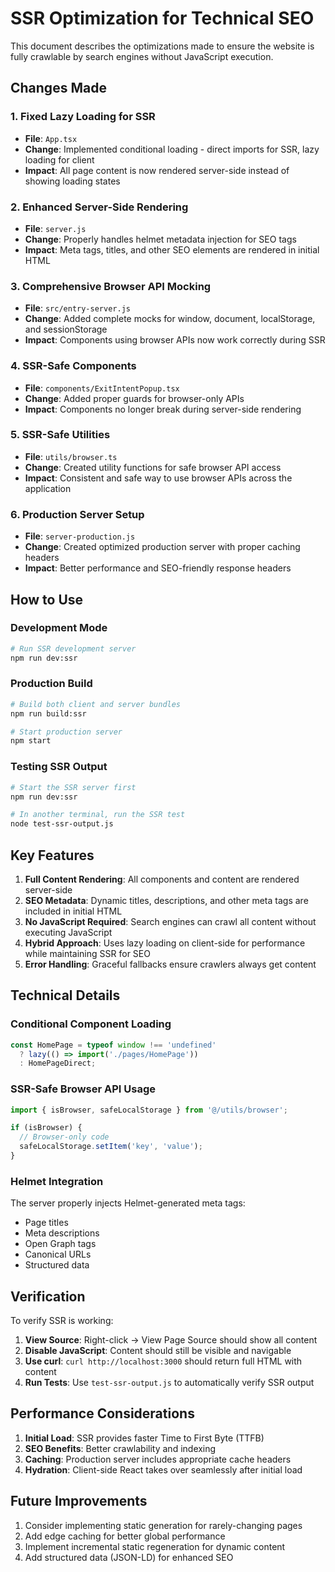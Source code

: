 # SSR Optimization for Technical SEO

This document describes the optimizations made to ensure the website is fully crawlable by search engines without JavaScript execution.

## Changes Made

### 1. Fixed Lazy Loading for SSR
- **File**: `App.tsx`
- **Change**: Implemented conditional loading - direct imports for SSR, lazy loading for client
- **Impact**: All page content is now rendered server-side instead of showing loading states

### 2. Enhanced Server-Side Rendering
- **File**: `server.js`
- **Change**: Properly handles helmet metadata injection for SEO tags
- **Impact**: Meta tags, titles, and other SEO elements are rendered in initial HTML

### 3. Comprehensive Browser API Mocking
- **File**: `src/entry-server.js`
- **Change**: Added complete mocks for window, document, localStorage, and sessionStorage
- **Impact**: Components using browser APIs now work correctly during SSR

### 4. SSR-Safe Components
- **File**: `components/ExitIntentPopup.tsx`
- **Change**: Added proper guards for browser-only APIs
- **Impact**: Components no longer break during server-side rendering

### 5. SSR-Safe Utilities
- **File**: `utils/browser.ts`
- **Change**: Created utility functions for safe browser API access
- **Impact**: Consistent and safe way to use browser APIs across the application

### 6. Production Server Setup
- **File**: `server-production.js`
- **Change**: Created optimized production server with proper caching headers
- **Impact**: Better performance and SEO-friendly response headers

## How to Use

### Development Mode
```bash
# Run SSR development server
npm run dev:ssr
```

### Production Build
```bash
# Build both client and server bundles
npm run build:ssr

# Start production server
npm start
```

### Testing SSR Output
```bash
# Start the SSR server first
npm run dev:ssr

# In another terminal, run the SSR test
node test-ssr-output.js
```

## Key Features

1. **Full Content Rendering**: All components and content are rendered server-side
2. **SEO Metadata**: Dynamic titles, descriptions, and other meta tags are included in initial HTML
3. **No JavaScript Required**: Search engines can crawl all content without executing JavaScript
4. **Hybrid Approach**: Uses lazy loading on client-side for performance while maintaining SSR for SEO
5. **Error Handling**: Graceful fallbacks ensure crawlers always get content

## Technical Details

### Conditional Component Loading
```typescript
const HomePage = typeof window !== 'undefined' 
  ? lazy(() => import('./pages/HomePage')) 
  : HomePageDirect;
```

### SSR-Safe Browser API Usage
```typescript
import { isBrowser, safeLocalStorage } from '@/utils/browser';

if (isBrowser) {
  // Browser-only code
  safeLocalStorage.setItem('key', 'value');
}
```

### Helmet Integration
The server properly injects Helmet-generated meta tags:
- Page titles
- Meta descriptions
- Open Graph tags
- Canonical URLs
- Structured data

## Verification

To verify SSR is working:

1. **View Source**: Right-click → View Page Source should show all content
2. **Disable JavaScript**: Content should still be visible and navigable
3. **Use curl**: `curl http://localhost:3000` should return full HTML with content
4. **Run Tests**: Use `test-ssr-output.js` to automatically verify SSR output

## Performance Considerations

1. **Initial Load**: SSR provides faster Time to First Byte (TTFB)
2. **SEO Benefits**: Better crawlability and indexing
3. **Caching**: Production server includes appropriate cache headers
4. **Hydration**: Client-side React takes over seamlessly after initial load

## Future Improvements

1. Consider implementing static generation for rarely-changing pages
2. Add edge caching for better global performance
3. Implement incremental static regeneration for dynamic content
4. Add structured data (JSON-LD) for enhanced SEO 